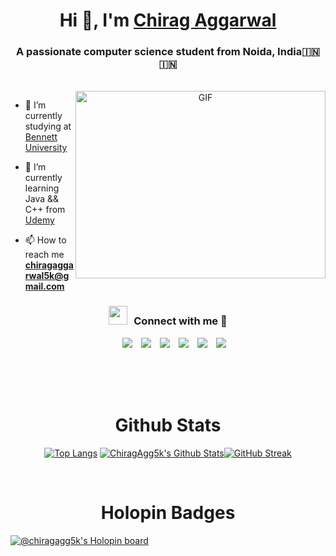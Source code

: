 <h1 align="center">Hi 👋, I'm <a href="https://www.linkedin.com/in/chirag-aggarwal-066b97248/" target="blank">
Chirag Aggarwal</a></h1>
<h3 align="center">A passionate computer science student from Noida, India🇮🇳 &#127470;&#127475</h3>

<br />

<a target="_blank" align="center">
  <img align="right" top="500" height="300" width="400" alt="GIF" src="https://media.giphy.com/media/wvQIqJyNBOCjK/giphy.gif">
</a>

- 🔭 I’m currently studying at <a href="https://www.bennett.edu.in/" target="blank">Bennett University</a>

- 🌱 I’m currently learning Java && C++ from <a href="https://www.udemy.com/course/java-the-complete-java-developer-course/" target="blank">Udemy</a>

- 📫 How to reach me **chiragaggarwal5k@gmail.com**

<h3 align="center" > <img src="https://media.giphy.com/media/iY8CRBdQXODJSCERIr/giphy.gif" width="30" height="30" style="margin-right: 10px;">Connect with me 🤝 </h3>
<p align="center">
 <div align="center"  class="icons-social" style="margin-left: 10px;">
        <a style="margin-left: 10px;"  target="_blank" href="https://www.linkedin.com/in/chirag-aggarwal-066b97248/">
   <img src="https://img.icons8.com/doodle/40/000000/linkedin--v2.png"></a>
        <a style="margin-left: 10px;" target="_blank" href="https://github.com/ChiragAgg5k">
  <img src="https://img.icons8.com/doodle/40/000000/github--v1.png"></a>
  <a style="margin-left: 10px;" target="_blank" href="https://stackoverflow.com/users/19668235/chiragagg5k">
    <img src="https://img.icons8.com/external-tal-revivo-color-tal-revivo/40/000000/external-stack-overflow-is-a-question-and-answer-site-for-professional-logo-color-tal-revivo.png"></a>
        <a style="margin-left: 10px;" target="_blank" href="https://www.instagram.com/chiragagg5k/">
   <img src="https://img.icons8.com/doodle/40/000000/instagram-new--v2.png"></a>
  <a style="margin-left: 10px;" target="_blank" https://twitter.com/ChiragAgg5k">
   <img src="https://img.icons8.com/doodle/1x/twitter-squared--v2.png" ></a>
  <a style="margin-left: 10px;" target="_blank" href="https://www.youtube.com/channel/UCXp47VbC0wQ_8pBKXwx-f2w">
    <img src="https://img.icons8.com/doodle/1x/youtube--v2.png" ></a>
      </div>
</p>
<br />
<br />
<br />

<div align="center">
<h1 align="center">Github Stats</h1>

[![Top Langs](https://github-readme-stats.vercel.app/api/top-langs/?username=ChiragAgg5k&theme=dark)](https://github.com/anuraghazra/github-readme-stats)
[![ChiragAgg5k's Github Stats](https://github-readme-stats.vercel.app/api?username=ChiragAgg5k&show_icons=true&theme=radical)](https://github.com/anuraghazra/github-readme-stats)[![GitHub Streak](https://streak-stats.demolab.com?user=ChiragAgg5k&theme=gruvbox)](https://git.io/streak-stats)

</div>
<br />
                  
<h1 align="center">Holopin Badges</h1>

[![@chiragagg5k's Holopin board](https://holopin.me/chiragagg5k)](https://holopin.io/@chiragagg5k)

